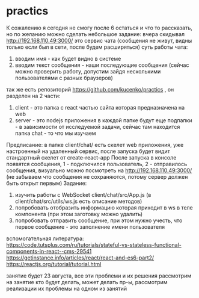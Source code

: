 # practics

К сожалению я сегодня не смогу после 6 остаться и что то рассказать, но по желанию можно сделать небольшое задание:
вчера скидывал http://192.168.110.49:3000/
это сервис чата (сообщения не живут, видны только если был в сети, после будем расширяться)
суть работы чата:
1. вводим имя - как будет видно в системе
2. вводим текст сообщения - наши последующие сообщения (сейчас можно проверить работу, допустим зайдя несколькими пользователями с разных браузеров)

так же есть репозиторий https://github.com/kucenko/practics , он разделен на 2 части:
1. client - это папка с react частью сайта которая предназначена на web
2. server - это nodejs приложения
в каждой папке будут еще подпапки - в зависимости от исследуемой задачи, сейчас там находится папка chat - то что мы изучаем

Предписание:
в папке client/chat/ есть скелет web приложения, уже настроенный на удаленный сервис, после запуска будет видит стандартный скелет от create-react-app
После запуска в консоле появятся сообщения, 1 - подключился пользователь, 2 - отправилось сообщения, визуально можно посмотреть на http://192.168.110.49:3000/ (не забываем что сообщения не сохраняются, потому сервер должен быть открыт первым)
Задание:
1. изучить работы с WebSocket client/chat/src/App.js (в client/chat/src/utils/ws.js есть описание методов)
2. попробовать отобразить информацию которая приходит в ws в теле компонента (при этом заготовку можно удалить)
3. попробовать отправить сообщение, при этом нужно учесть, что первое сообщение - это заполнение имени пользователя

вспомогательная литература:
https://code.tutsplus.com/ru/tutorials/stateful-vs-stateless-functional-components-in-react--cms-29541
https://getinstance.info/articles/react/react-and-es6-part2/
https://reactjs.org/tutorial/tutorial.html

занятие будет 23 августа, все эти проблеми и их решения рассмотрим на занятие
кто будет делать, может делать пр-ы, рассмотрим реализации их проблемы на одном из занятий
